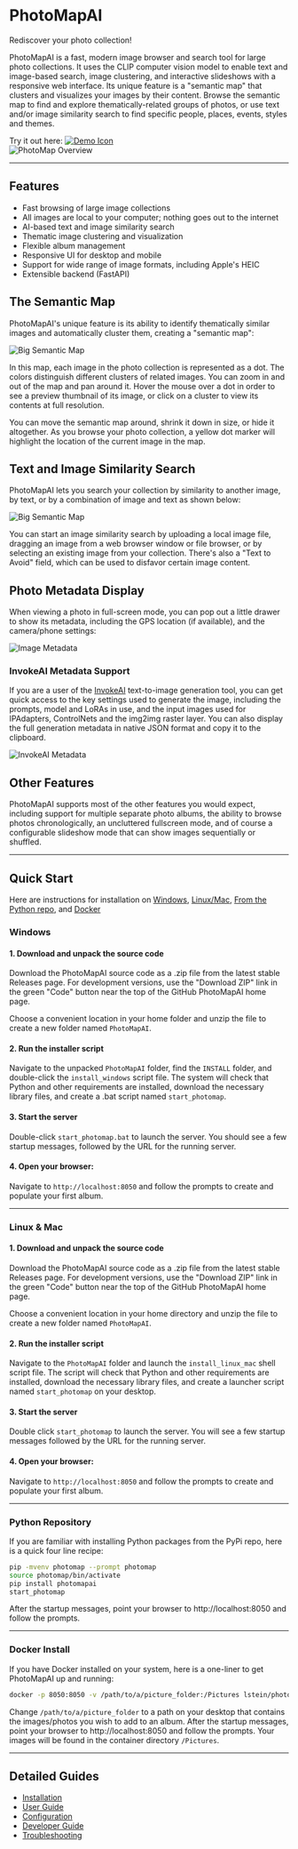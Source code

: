 # PhotoMapAI

Rediscover your photo collection!

PhotoMapAI is a fast, modern image browser and search tool for large photo collections. It uses the CLIP computer vision model to enable text and image-based search, image clustering, and interactive slideshows with a responsive web interface. Its unique feature is a "semantic map" that clusters and visualizes your images by their content. Browse the semantic map to find and explore thematically-related groups of photos, or use text and/or image similarity search to find specific people, places, events, styles and themes.

<div class="try-demo-container">
 <span>Try it out here:</span>
   <a href="https://photomap.4crabs.org" target="_new">
      <img src="img/demo_icon.png" alt="Demo Icon">
   </a>
</div>

<img src="img/photomap_intro.png" alt="PhotoMap Overview" class="img-hover-zoom">

---

## Features

- Fast browsing of large image collections
- All images are local to your computer; nothing goes out to the internet
- AI-based text and image similarity search
- Thematic image clustering and visualization
- Flexible album management
- Responsive UI for desktop and mobile
- Support for wide range of image formats, including Apple's HEIC
- Extensible backend (FastAPI)

## The Semantic Map

PhotoMapAI's unique feature is its ability to identify thematically similar images and automatically cluster them, creating a "semantic map":

<img src="img/photomap_big_semantic_map.png" alt="Big Semantic Map" class="img-hover-zoom">

In this map, each image in the photo collection is represented as a dot. The colors distinguish different clusters of related images. You can zoom in and out of the map and pan around it. Hover the mouse over a dot in order to see a preview thumbnail of its image, or click on a cluster to view its contents at full resolution.

You can move the semantic map around, shrink it down in size, or hide it altogether. As you browse your photo collection, a yellow dot marker will highlight the location of the current image in the map.

## Text and Image Similarity Search

PhotoMapAI lets you search your collection by similarity to another image, by text, or by a combination of image and text as shown below:

<img src="img/photomap_search_interface.png" alt="Big Semantic Map" class="img-hover-zoom">

You can start an image similarity search by uploading a local image file, dragging an image from a web browser window or file browser, or by selecting an existing image from your collection. There's also a "Text to Avoid" field, which can be used to disfavor certain image content.

## Photo Metadata Display

When viewing a photo in full-screen mode, you can pop out a little drawer to show its metadata, including the GPS location (if available), and the camera/phone settings:

<img src="img/photomap_metadata.png" alt="Image Metadata" class="img-hover-zoom">

### InvokeAI Metadata Support

If you are a user of the [InvokeAI](https://github.com/invoke-ai/InvokeAI) text-to-image generation tool, you can get quick access to the key settings used to generate the image, including the prompts, model and LoRAs in use, and the input images used for IPAdapters, ControlNets and the img2img raster layer. You can also display the full generation metadata in native JSON format and copy it to the clipboard.

<img src="img/photomap_invokeai.png" alt="InvokeAI Metadata" class="img-hover-zoom">

## Other Features

PhotoMapAI supports most of the other features you would expect, including support for multiple separate photo albums, the ability to browse photos chronologically, an uncluttered fullscreen mode, and of course a configurable slideshow mode that can show images sequentially or shuffled.

---

## Quick Start

Here are instructions for installation on [Windows](#windows), [Linux/Mac](#linux-mac), [From the Python repo](#python-repository), and [Docker](#docker-install)

### Windows

#### 1. Download and unpack the source code

Download the PhotoMapAI source code as a .zip file from the latest stable Releases page. For development versions, use the "Download ZIP" link in the green "Code" button near the top of the GitHub PhotoMapAI home page.

Choose a convenient location in your home folder and unzip the file to create a new folder named `PhotoMapAI`.

#### 2. Run the installer script

Navigate to the unpacked `PhotoMapAI` folder, find the `INSTALL` folder, and double-click the `install_windows` script file. The system will check that Python and other requirements are installed, download the necessary library files, and create a .bat script named `start_photomap`.

#### 3. Start the server

Double-click `start_photomap.bat` to launch the server. You should see a few startup messages, followed by the URL for the running server.

#### 4. **Open your browser:**

Navigate to `http://localhost:8050` and follow the prompts to create and populate your first album.

---

### Linux & Mac

#### 1. Download and unpack the source code

Download the PhotoMapAI source code as a .zip file from the latest stable Releases page. For development versions, use the "Download ZIP" link in the green "Code" button near the top of the GitHub PhotoMapAI home page.

Choose a convenient location in your home directory and unzip the file to create a new folder named `PhotoMapAI`.

#### 2. Run the installer script

Navigate to the `PhotoMapAI` folder and launch the `install_linux_mac` shell script file. The script will check that Python and other requirements are installed, download the necessary library files, and create a launcher script named `start_photomap` on your desktop.

#### 3. Start the server

Double click `start_photomap` to launch the server. You will see a few startup messages followed by the URL for the running server.

#### 4. **Open your browser:**

Navigate to `http://localhost:8050` and follow the prompts to create and populate your first album.

---


### Python Repository

If you are familiar with installing Python packages from the PyPi repo, here is a quick four line recipe:

```bash
pip -mvenv photomap --prompt photomap
source photomap/bin/activate
pip install photomapai
start_photomap
```

After the startup messages, point your browser to http://localhost:8050 and follow the prompts.

---

### Docker Install

If you have Docker installed on your system, here is a one-liner to get PhotoMapAI up and running:

```bash
docker -p 8050:8050 -v /path/to/a/picture_folder:/Pictures lstein/photomapai:latest
```
Change `/path/to/a/picture_folder` to a path on your desktop that contains the images/photos you wish to add to an album. After the startup messages, point your browser to http://localhost:8050 and follow the prompts. Your images will be found in the container directory `/Pictures`.

---

## Detailed Guides

- [Installation](installation.md)
- [User Guide](user-guide/basic-usage.md)
- [Configuration](user-guide/configuration.md)
- [Developer Guide](developer/architecture.md)
- [Troubleshooting](troubleshooting.md)
